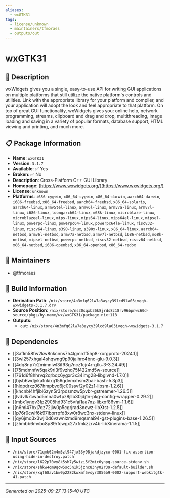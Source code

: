 ```yaml
---
aliases:
  - wxGTK31
tags:
  - license/unknown
  - maintainers/tfmoraes
  - outputs/out
---
```


# wxGTK31

## 📝 Description

wxWidgets gives you a single, easy-to-use API for writing GUI applications
on multiple platforms that still utilize the native platform's controls
and utilities. Link with the appropriate library for your platform and
compiler, and your application will adopt the look and feel appropriate to
that platform. On top of great GUI functionality, wxWidgets gives you:
online help, network programming, streams, clipboard and drag and drop,
multithreading, image loading and saving in a variety of popular formats,
database support, HTML viewing and printing, and much more.


## 📋 Package Information

- **Name**: `wxGTK31`
- **Version**: `3.1.7`
- **Available**: ✅ Yes
- **Broken**: ✅ No
- **Description**: Cross-Platform C++ GUI Library
- **Homepage**: [https://www.wxwidgets.org/](https://www.wxwidgets.org/)
- **License**: `unknown`
- **Platforms**: `i686-cygwin`, `x86_64-cygwin`, `x86_64-darwin`, `aarch64-darwin`, `i686-freebsd`, `x86_64-freebsd`, `aarch64-freebsd`, `x86_64-solaris`, `aarch64-linux`, `armv5tel-linux`, `armv6l-linux`, `armv7a-linux`, `armv7l-linux`, `i686-linux`, `loongarch64-linux`, `m68k-linux`, `microblaze-linux`, `microblazeel-linux`, `mips-linux`, `mips64-linux`, `mips64el-linux`, `mipsel-linux`, `powerpc-linux`, `powerpc64-linux`, `powerpc64le-linux`, `riscv32-linux`, `riscv64-linux`, `s390-linux`, `s390x-linux`, `x86_64-linux`, `aarch64-netbsd`, `armv6l-netbsd`, `armv7a-netbsd`, `armv7l-netbsd`, `i686-netbsd`, `m68k-netbsd`, `mipsel-netbsd`, `powerpc-netbsd`, `riscv32-netbsd`, `riscv64-netbsd`, `x86_64-netbsd`, `i686-openbsd`, `x86_64-openbsd`, `x86_64-redox`
## 👥 Maintainers

- @tfmoraes


## 🔧 Build Information

- **Derivation Path**: `/nix/store/4n3mfq62lw7a3aycy39lcd9la03ivqqh-wxwidgets-3.1.7.drv`
- **Source Position**: `/nix/store/ns30sqxb36k8jrds8z18rv96bpnwc60d-source/pkgs/by-name/wx/wxGTK31/package.nix:118`
- **Outputs**:
  - `out`:  `/nix/store/4n3mfq62lw7a3aycy39lcd9la03ivqqh-wxwidgets-3.1.7`

## 🔗 Dependencies

- [[3aflm58fw2kw8nkcnns7h4lgmrdf5hp8-xorgproto-2024.1]]
- [[3wl257xhgal4shqwng9p90jalhrc4bnc-glu-9.0.3]]
- [[4dq8np7c2mimniwl3if93g7ncz1cjr4r-gtk+3-3.24.49]]
- [[75mdmnfw5qak9ri3f9vzhq75f422md5w-source]]
- [[761d6f8hhrvq2qrbqc6ygxr3x34img28-libglvnd-1.7.0]]
- [[bjsb6wdjykafnkixq156qdvmxhsm2bai-bash-5.3p3]]
- [[hldpdrxz067hmpbvd6jc00ssvf2y02z1-libsm-1.2.6]]
- [[khcnbl4hfjibl6zyn5r3rpdsmzw5pvbr-gstreamer-1.26.5]]
- [[lvdvlk7cwad5mna0wfpz8jllb30jdj1n-pkg-config-wrapper-0.29.2]]
- [[mbx1ynqv3fp2905hd931c5vfai1aa7nz-libxxf86vm-1.1.6]]
- [[n6mi47bxj7qz72jlw0p5cgrjrad3ncwz-libXtst-1.2.5]]
- [[p76r0cwlf6k97ibprrpfd8xw0r8wc3nx-stdenv-linux]]
- [[qy6jmq3x3wjl0d6vzwnlzmd9mqsmai94-gst-plugins-base-1.26.5]]
- [[z5mbb6mvbc8p89rfcwgx27xfmkzzrv4b-libXinerama-1.1.5]]

## 📁 Input Sources

- `/nix/store/71qmb62m4m5zl947jx53y98jakdjzycx-0001-fix-assertion-using-hide-in-destroy.patch`
- `/nix/store/l622p70vy8k5sh7y5wizi5f2mic6ynpg-source-stdenv.sh`
- `/nix/store/shkw4qm9qcw5sc5n1k5jznc83ny02r39-default-builder.sh`
- `/nix/store/xqf68av1bw0p2282kwxmf5vsyr3056b9-0002-support-webkitgtk-41.patch`

---
*Generated on 2025-09-27 13:15:40 UTC*
